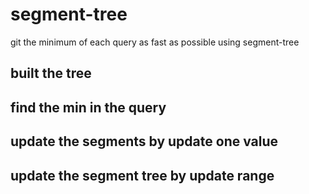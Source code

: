 # segment-tree
git the minimum of each query as fast as possible using segment-tree

## built the tree
## find the min in the query
## update the segments by update one value
## update the segment tree by update range

